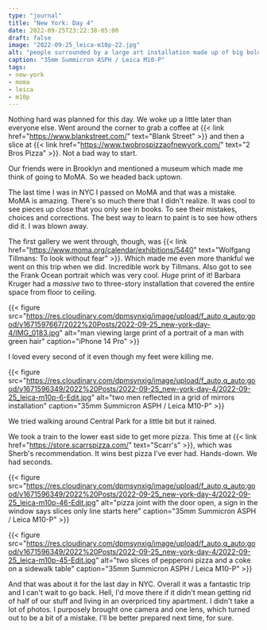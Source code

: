 ```yaml
---
type: "journal"
title: "New York: Day 4"
date: 2022-09-25T23:22:38-05:00
draft: false
image: "2022-09-25_leica-m10p-22.jpg"
alt: "people surrounded by a large art installation made up of big bold black and white lettering covering the floor and walls"
caption: "35mm Summicron ASPH / Leica M10-P"
tags:
- new-york
- moma
- leica
- m10p
---
```


Nothing hard was planned for this day. We woke up a little later than everyone else. Went around the corner to grab a coffee at {{< link href="https://www.blankstreet.com/" text="Blank Street" >}} and then a slice at {{< link href="https://www.twobrospizzaofnewyork.com/" text="2 Bros Pizza" >}}. Not a bad way to start.

Our friends were in Brooklyn and mentioned a museum which made me think of going to MoMA. So we headed back uptown.

The last time I was in NYC I passed on MoMA and that was a mistake. MoMA is amazing. There's so much there that I didn't realize. It was cool to see pieces up close that you only see in books. To see their mistakes, choices and corrections. The best way to learn to paint is to see how others did it. I was blown away. 

The first gallery we went through, though, was {{< link href="https://www.moma.org/calendar/exhibitions/5440" text="Wolfgang Tillmans: To look without fear" >}}. Which made me even more thankful we went on this trip when we did. Incredible work by Tillmans. Also got to see the Frank Ocean portrait which was very cool. _Huge_ print of it! Barbara Kruger had a _massive_ two to three-story installation that covered the entire space from floor to ceiling.

{{< figure src="https://res.cloudinary.com/dpmsynxig/image/upload/f_auto,q_auto:good/v1671597667/2022%20Posts/2022-09-25_new-york-day-4/IMG_0183.jpg" alt="man viewing large print of a portrait of a man with green hair" caption="iPhone 14 Pro" >}}

I loved every second of it even though my feet were killing me. 

{{< figure src="https://res.cloudinary.com/dpmsynxig/image/upload/f_auto,q_auto:good/v1671596349/2022%20Posts/2022-09-25_new-york-day-4/2022-09-25_leica-m10p-6-Edit.jpg" alt="two men reflected in a grid of mirrors installation" caption="35mm Summicron ASPH / Leica M10-P" >}}

We tried walking around Central Park for a little bit but it rained.

We took a train to the lower east side to get more pizza. This time at {{< link href="https://store.scarrspizza.com/" text="Scarr's" >}}, which was Sherb's recommendation. It wins best pizza I've ever had. Hands-down. We had seconds.

{{< figure src="https://res.cloudinary.com/dpmsynxig/image/upload/f_auto,q_auto:good/v1671596349/2022%20Posts/2022-09-25_new-york-day-4/2022-09-25_leica-m10p-46-Edit.jpg" alt="pizza joint with the door open, a sign in the window says slices only line starts here" caption="35mm Summicron ASPH / Leica M10-P" >}}

{{< figure src="https://res.cloudinary.com/dpmsynxig/image/upload/f_auto,q_auto:good/v1671596349/2022%20Posts/2022-09-25_new-york-day-4/2022-09-25_leica-m10p-45-Edit.jpg" alt="two slices of pepperoni pizza and a coke on a sidewalk table" caption="35mm Summicron ASPH / Leica M10-P" >}}

And that was about it for the last day in NYC. Overall it was a fantastic trip and I can't wait to go back. Hell, I'd move there if it didn't mean getting rid of half of our stuff and living in an overpriced tiny apartment. I didn't take a lot of photos. I purposely brought one camera and one lens, which turned out to be a bit of a mistake. I'll be better prepared next time, for sure.
